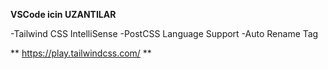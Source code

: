 **VSCode icin UZANTILAR**

-Tailwind CSS IntelliSense
-PostCSS Language Support
-Auto Rename Tag

\*\* https://play.tailwindcss.com/ \*\*
